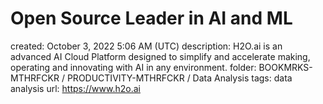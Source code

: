 # Open Source Leader in AI and ML

created: October 3, 2022 5:06 AM (UTC)
description: H2O.ai is an advanced AI Cloud Platform designed to simplify and accelerate making, operating and innovating with AI in any environment.
folder: BOOKMRKS-MTHRFCKR / PRODUCTIVITY-MTHRFCKR / Data Analysis
tags: data analysis
url: https://www.h2o.ai